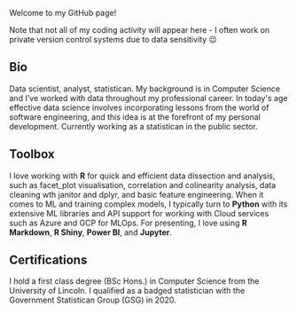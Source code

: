Welcome to my GitHub page!

Note that not all of my coding activity will appear here - I often work on private version control systems due to data sensitivity 😉

## Bio
Data scientist, analyst, statistican. My background is in Computer Science and I've worked with data throughout my professional career. In today's age effective data science involves incorporating lessons from the world of software engineering, and this idea is at the forefront of my personal development. Currently working as a statistican in the public sector. 

## Toolbox 
I love working with **R** for quick and efficient data dissection and analysis, such as facet_plot visualisation, correlation and colinearity analysis, data cleaning wth janitor and dplyr, and basic feature engineering. When it comes to ML and training complex models, I typically turn to **Python** with its extensive ML libraries and API support for working with Cloud services such as Azure and GCP for MLOps. For presenting, I love using **R Markdown**, **R Shiny**, **Power BI**, and **Jupyter**.

## Certifications
I hold a first class degree (BSc Hons.) in Computer Science from the University of Lincoln.
I qualified as a badged statistician with the Government Statistican Group (GSG) in 2020.
<!--
**tdavies-dev/tdavies-dev** is a ✨ _special_ ✨ repository because its `README.md` (this file) appears on your GitHub profile.

Here are some ideas to get you started:

- 🔭 I’m currently working on ...
- 🌱 I’m currently learning ...
- 👯 I’m looking to collaborate on ...
- 🤔 I’m looking for help with ...
- 💬 Ask me about ...
- 📫 How to reach me: ...
- 😄 Pronouns: ...
- ⚡ Fun fact: ...
-->
